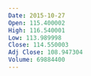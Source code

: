 ```yaml
---
Date: 2015-10-27
Open: 115.400002
High: 116.540001
Low: 113.989998
Close: 114.550003
Adj Close: 108.947304
Volume: 69884400
---
```

